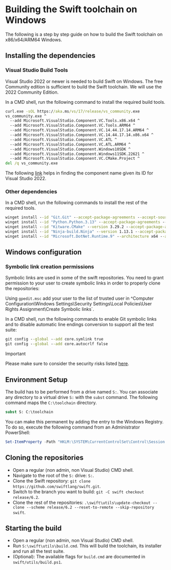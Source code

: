 # Building the Swift toolchain on Windows

The following is a step by step guide on how to build the Swift toolchain on x86/x64/ARM64 Windows.

## Installing the dependencies

### Visual Studio Build Tools

Visual Studio 2022 or newer is needed to build Swift on Windows. The free Community edition is sufficient to build the Swift toolchain. We will use the 2022 Community Edition.

In a CMD shell, run the following command to install the required build tools.

```cmd
curl.exe -sOL https://aka.ms/vs/17/release/vs_community.exe
vs_community.exe ^
  --add Microsoft.VisualStudio.Component.VC.Tools.x86.x64 ^
  --add Microsoft.VisualStudio.Component.VC.Tools.ARM64 ^
  --add Microsoft.VisualStudio.Component.VC.14.44.17.14.ARM64 ^
  --add Microsoft.VisualStudio.Component.VC.14.44.17.14.x86.x64 ^
  --add Microsoft.VisualStudio.Component.VC.ATL ^
  --add Microsoft.VisualStudio.Component.VC.ATL.ARM64 ^
  --add Microsoft.VisualStudio.Component.Windows10SDK ^
  --add Microsoft.VisualStudio.Component.Windows11SDK.22621 ^
  --add Microsoft.VisualStudio.Component.VC.CMake.Project ^
del /q vs_community.exe
```

The following [link](https://docs.microsoft.com/visualstudio/install/workload-component-id-vs-build-tools?view=vs-2022) helps in finding the component name given its ID for Visual Studio 2022.

### Other dependencies

In a CMD shell, run the following commands to install the rest of the required tools.

```cmd
winget install --id "Git.Git" --accept-package-agreements --accept-source-agreements
winget install --id "Python.Python.3.13" --accept-package-agreements --accept-source-agreements
winget install --id "Kitware.CMake" --version 3.29.2 --accept-package-agreements --accept-source-agreements
winget install --id "Ninja-build.Ninja" --version 1.13.1 --accept-package-agreements --accept-source-agreements
winget install --id "Microsoft.DotNet.Runtime.9" --architecture x64 --accept-package-agreements --accept-source-agreements
```

## Windows configuration

### Symbolic link creation permissions

Symbolic links are used in some of the swift repositories. You need to grant permission to your user to create symbolic links in order to properly clone the repositories:

Using `gpedit.msc` add your user to the list of trusted user in ^Computer Configuration\Windows Settings\Security Settings\Local Policies\User Rights Assignment\Create Symbolic links`.

In a CMD shell, run the following commands to enable Git symbolic links and to disable automatic line endings conversion to support all the test suite:

```cmd
git config --global --add core.symlink true
git config --global --add core.autocrlf false
```

> [!IMPORTANT]
> Please make sure to consider the security risks listed [here](https://docs.microsoft.com/en-us/windows/security/threat-protection/security-policy-settings/create-symbolic-links).

## Environment Setup

The build has to be performed from a drive named `S:`. You can associate any directory to a virtual drive `S:` with the `subst` command. The following command maps the `C:\toolchain` directory.

```cmd
subst S: C:\toolchain
```

You can make this permanent by adding the entry to the Windows Registry. To do so, execute the following command from an Administrator PowerShell:

```ps1
Set-ItemProperty -Path "HKLM:\SYSTEM\CurrentControlSet\Control\Session Manager\DOS Devices" -Name "S:" -Value "\\??\\C:\\toolchain"
```

## Cloning the repositories

- Open a regular (non admin, non Visual Studio) CMD shell.
- Navigate to the root of the `S:` drive: `S:`.
- Clone the Swift repository: `git clone https://github.com/swiftlang/swift.git`.
- Switch to the branch you want to build: `git -C swift checkout release/6.2`.
- Clone the rest of the repositories: `.\swift\utils\update-checkout --clone --scheme release/6.2 --reset-to-remote --skip-repository swift`.

## Starting the build

- Open a regular (non admin, non Visual Studio) CMD shell.
- Run `S:\swift\utils\build.cmd`. This will build the toolchain, its installer and run all the test suite.
- (Optional): The available flags for `build.cmd` are documented in `swift/utils/build.ps1`.
